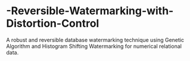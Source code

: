 # -Reversible-Watermarking-with-Distortion-Control
A robust and reversible database watermarking technique using Genetic Algorithm and Histogram Shifting Watermarking for numerical relational data.

